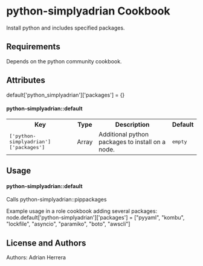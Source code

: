 python-simplyadrian Cookbook
=======================
Install python and includes specified packages.

Requirements
------------
Depends on the python community cookbook.

Attributes
----------
default['python_simplyadrian']['packages'] = {}

#### python-simplyadrian::default
<table>
  <tr>
    <th>Key</th>
    <th>Type</th>
    <th>Description</th>
    <th>Default</th>
  </tr>
  <tr>
    <td><tt>['python-simplyadrian']['packages']</tt></td>
    <td>Array</td>
    <td>Additional python packages to install on a node.</td>
    <td><tt>empty</tt></td>
  </tr>
</table>

Usage
-----
#### python-simplyadrian::default
Calls python-simplyadrian::pippackages

Example usage in a role cookbook adding several packages:
node.default['python-simplyadrian']['packages'] = ["pyyaml", "kombu", "lockfile", "asyncio", "paramiko", "boto", "awscli"]

License and Authors
-------------------
Authors: Adrian Herrera
